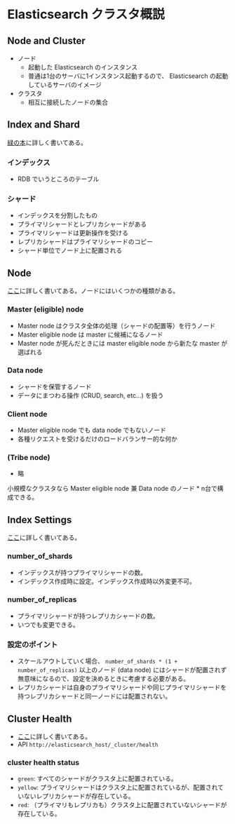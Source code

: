 # Elasticsearch クラスタ概説

## Node and Cluster

- ノード
  - 起動した Elasticsearch のインスタンス
  - 普通は1台のサーバに1インスタンス起動するので、 Elasticsearch の起動しているサーバのイメージ
- クラスタ
  - 相互に接続したノードの集合

## Index and Shard

[緑の本](http://www.amazon.co.jp/dp/4048662023)に詳しく書いてある。

### インデックス

  - RDB でいうところのテーブル

### シャード

  - インデックスを分割したもの
  - プライマリシャードとレプリカシャードがある
  - プライマリシャードは更新操作を受ける
  - レプリカシャードはプライマリシャードのコピー
  - シャード単位でノード上に配置される

## Node

[ここ](https://www.elastic.co/guide/en/elasticsearch/reference/current/modules-node.html)に詳しく書いてある。ノードにはいくつかの種類がある。

### Master (eligible) node

- Master node はクラスタ全体の処理（シャードの配置等）を行うノード
- Master eligible node は master に候補になるノード
- Master node が死んだときには master eligible node から新たな master が選ばれる

### Data node

- シャードを保管するノード
- データにまつわる操作 (CRUD, search, etc...) を扱う

### Client node

- Master eligible node でも data node でもないノード
- 各種リクエストを受けるだけのロードバランサー的な何か

### (Tribe node)

- 略

小規模なクラスタなら Master eligible node 兼 Data node のノード * n台で構成できる。

## Index Settings

[ここ](https://www.elastic.co/guide/en/elasticsearch/guide/current/_index_settings.html)に詳しく書いてある。

### number\_of\_shards

- インデックスが持つプライマリシャードの数。
- インデックス作成時に設定。インデックス作成時以外変更不可。

### number\_of\_replicas

- プライマリシャードが持つレプリカシャードの数。
- いつでも変更できる。

### 設定のポイント

- スケールアウトしていく場合、 `number_of_shards * (1 + number_of_replicas)` 以上のノード (data node) にはシャードが配置されず無意味になるので、設定を決めるときに考慮する必要がある。
- レプリカシャードは自身のプライマリシャードや同じプライマリシャードを持つレプリカシャードと同一ノードには配置されない。

## Cluster Health

- [ここ](https://www.elastic.co/guide/en/elasticsearch/reference/current/cluster-health.html)に詳しく書いてある。
- API `http://elasticsearch_host/_cluster/health`

### cluster health status

- `green`: すべてのシャードがクラスタ上に配置されている。
- `yellow`: プライマリシャードはクラスタ上に配置されているが、配置されていないレプリカシャードが存在している。
- `red`: （プライマリもレプリカも）クラスタ上に配置されていないシャードが存在している。
